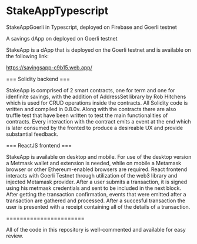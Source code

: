 # StakeAppTypescript
StakeAppGoerli in Typescript, deployed on Firebase and Goerli testnet

A savings dApp on deployed on Goerli testnet

StakeApp is a dApp that is deployed on the Goerli testnet and is available on the following link:

https://savingsapp-c9b15.web.app/

=== Solidity backend ===

StakeApp is comprised of 2 smart contracts, one for term and one for idenfinite savings, with the addition of AddressSet library by Rob Hitchens which is used for CRUD operations inside the contracts. All Solidity code is written and compiled in 0.8.0v. Along with the contracts there are also truffle test that have been written to test the main functionalities of contracts. Every interaction with the contract emits a event at the end which is later consumed by the fronted to produce a desireable UX and provide substantial feedback.

=== ReactJS frontend ===

StakeApp is available on desktop and mobile. For use of the desktop version a Metmask wallet and extension is needed, while on mobile a Metamask browser or other Ethereum-enabled browsers are required. React frontend interacts with Goerli Testnet through utilization of the web3 library and injected Metamask provider. After a user submits a transaction, it is signed using his metmask credentials and sent to be included in the next block. After getting the transaction confirmation, events that were emitted after a transaction are gathered and processed. After a succesful transaction the user is presented with a receipt containing all of the details of a transaction.

=======================

All of the code in this repository is well-commented and available for easy review.
